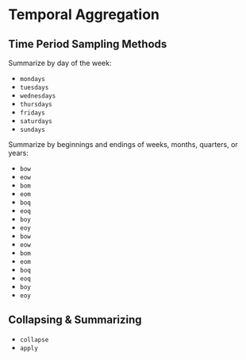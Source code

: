 # Temporal Aggregation

## Time Period Sampling Methods

Summarize by day of the week:
- `mondays`
- `tuesdays`
- `wednesdays`
- `thursdays`
- `fridays`
- `saturdays`
- `sundays`

Summarize by beginnings and endings of weeks, months, quarters, or years:
- `bow`
- `eow`
- `bom`
- `eom`
- `boq`
- `eoq`
- `boy`
- `eoy`
- `bow`
- `eow`
- `bom`
- `eom`
- `boq`
- `eoq`
- `boy`
- `eoy`

## Collapsing & Summarizing
- `collapse`
- `apply`
